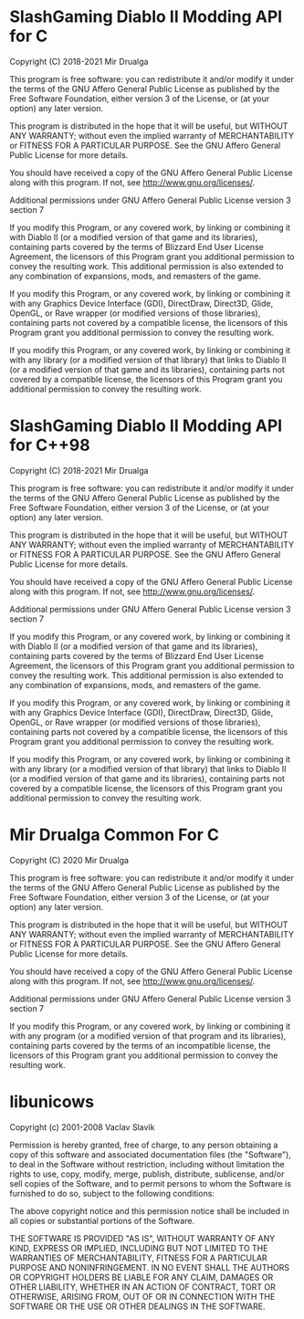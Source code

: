 # SlashGaming Diablo II Modding API for C
Copyright (C) 2018-2021  Mir Drualga

This program is free software: you can redistribute it and/or modify
it under the terms of the GNU Affero General Public License as published
by the Free Software Foundation, either version 3 of the License, or
(at your option) any later version.

This program is distributed in the hope that it will be useful,
but WITHOUT ANY WARRANTY; without even the implied warranty of
MERCHANTABILITY or FITNESS FOR A PARTICULAR PURPOSE.  See the
GNU Affero General Public License for more details.

You should have received a copy of the GNU Affero General Public License
along with this program.  If not, see <http://www.gnu.org/licenses/>.

Additional permissions under GNU Affero General Public License version 3
section 7

If you modify this Program, or any covered work, by linking or combining
it with Diablo II (or a modified version of that game and its
libraries), containing parts covered by the terms of Blizzard End User
License Agreement, the licensors of this Program grant you additional
permission to convey the resulting work. This additional permission is
also extended to any combination of expansions, mods, and remasters of
the game.

If you modify this Program, or any covered work, by linking or combining
it with any Graphics Device Interface (GDI), DirectDraw, Direct3D,
Glide, OpenGL, or Rave wrapper (or modified versions of those
libraries), containing parts not covered by a compatible license, the
licensors of this Program grant you additional permission to convey the
resulting work.

If you modify this Program, or any covered work, by linking or combining
it with any library (or a modified version of that library) that links
to Diablo II (or a modified version of that game and its libraries),
containing parts not covered by a compatible license, the licensors of
this Program grant you additional permission to convey the resulting
work.

# SlashGaming Diablo II Modding API for C++98
Copyright (C) 2018-2021  Mir Drualga

This program is free software: you can redistribute it and/or modify
it under the terms of the GNU Affero General Public License as published
by the Free Software Foundation, either version 3 of the License, or
(at your option) any later version.

This program is distributed in the hope that it will be useful,
but WITHOUT ANY WARRANTY; without even the implied warranty of
MERCHANTABILITY or FITNESS FOR A PARTICULAR PURPOSE.  See the
GNU Affero General Public License for more details.

You should have received a copy of the GNU Affero General Public License
along with this program.  If not, see <http://www.gnu.org/licenses/>.

Additional permissions under GNU Affero General Public License version 3
section 7

If you modify this Program, or any covered work, by linking or combining
it with Diablo II (or a modified version of that game and its
libraries), containing parts covered by the terms of Blizzard End User
License Agreement, the licensors of this Program grant you additional
permission to convey the resulting work. This additional permission is
also extended to any combination of expansions, mods, and remasters of
the game.

If you modify this Program, or any covered work, by linking or combining
it with any Graphics Device Interface (GDI), DirectDraw, Direct3D,
Glide, OpenGL, or Rave wrapper (or modified versions of those
libraries), containing parts not covered by a compatible license, the
licensors of this Program grant you additional permission to convey the
resulting work.

If you modify this Program, or any covered work, by linking or combining
it with any library (or a modified version of that library) that links
to Diablo II (or a modified version of that game and its libraries),
containing parts not covered by a compatible license, the licensors of
this Program grant you additional permission to convey the resulting
work.

# Mir Drualga Common For C
Copyright (C) 2020  Mir Drualga

This program is free software: you can redistribute it and/or modify
it under the terms of the GNU Affero General Public License as published
by the Free Software Foundation, either version 3 of the License, or
(at your option) any later version.

This program is distributed in the hope that it will be useful,
but WITHOUT ANY WARRANTY; without even the implied warranty of
MERCHANTABILITY or FITNESS FOR A PARTICULAR PURPOSE.  See the
GNU Affero General Public License for more details.

You should have received a copy of the GNU Affero General Public License
along with this program.  If not, see <http://www.gnu.org/licenses/>.

Additional permissions under GNU Affero General Public License version 3
section 7

If you modify this Program, or any covered work, by linking or combining
it with any program (or a modified version of that program and its
libraries), containing parts covered by the terms of an incompatible
license, the licensors of this Program grant you additional permission
to convey the resulting work.

# libunicows
Copyright (c) 2001-2008 Vaclav Slavik

Permission is hereby granted, free of charge, to any person obtaining a copy of
this software and associated documentation files (the "Software"), to deal in
the Software without restriction, including without limitation the rights to
use, copy, modify, merge, publish, distribute, sublicense, and/or sell copies of
the Software, and to permit persons to whom the Software is furnished to do so,
subject to the following conditions:

The above copyright notice and this permission notice shall be included in all
copies or substantial portions of the Software.

THE SOFTWARE IS PROVIDED "AS IS", WITHOUT WARRANTY OF ANY KIND, EXPRESS OR
IMPLIED, INCLUDING BUT NOT LIMITED TO THE WARRANTIES OF MERCHANTABILITY, FITNESS
FOR A PARTICULAR PURPOSE AND NONINFRINGEMENT. IN NO EVENT SHALL THE AUTHORS OR
COPYRIGHT HOLDERS BE LIABLE FOR ANY CLAIM, DAMAGES OR OTHER LIABILITY, WHETHER
IN AN ACTION OF CONTRACT, TORT OR OTHERWISE, ARISING FROM, OUT OF OR IN
CONNECTION WITH THE SOFTWARE OR THE USE OR OTHER DEALINGS IN THE SOFTWARE.
